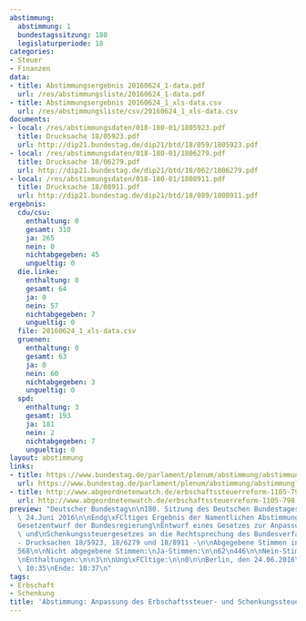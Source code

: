 ```yaml
---
abstimmung:
  abstimmung: 1
  bundestagssitzung: 180
  legislaturperiode: 18
categories:
- Steuer
- Finanzen
data:
- title: Abstimmungsergebnis 20160624_1-data.pdf
  url: /res/abstimmungsliste/20160624_1-data.pdf
- title: Abstimmungsergebnis 20160624_1_xls-data.csv
  url: /res/abstimmungsliste/csv/20160624_1_xls-data.csv
documents:
- local: /res/abstimmungsdaten/018-180-01/1805923.pdf
  title: Drucksache 18/05923.pdf
  url: http://dip21.bundestag.de/dip21/btd/18/059/1805923.pdf
- local: /res/abstimmungsdaten/018-180-01/1806279.pdf
  title: Drucksache 18/06279.pdf
  url: http://dip21.bundestag.de/dip21/btd/18/062/1806279.pdf
- local: /res/abstimmungsdaten/018-180-01/1808911.pdf
  title: Drucksache 18/08911.pdf
  url: http://dip21.bundestag.de/dip21/btd/18/089/1808911.pdf
ergebnis:
  cdu/csu:
    enthaltung: 0
    gesamt: 310
    ja: 265
    nein: 0
    nichtabgegeben: 45
    ungueltig: 0
  die.linke:
    enthaltung: 0
    gesamt: 64
    ja: 0
    nein: 57
    nichtabgegeben: 7
    ungueltig: 0
  file: 20160624_1_xls-data.csv
  gruenen:
    enthaltung: 0
    gesamt: 63
    ja: 0
    nein: 60
    nichtabgegeben: 3
    ungueltig: 0
  spd:
    enthaltung: 3
    gesamt: 193
    ja: 181
    nein: 2
    nichtabgegeben: 7
    ungueltig: 0
layout: abstimmung
links:
- title: https://www.bundestag.de/parlament/plenum/abstimmung/abstimmung?id=403
  url: https://www.bundestag.de/parlament/plenum/abstimmung/abstimmung?id=403
- title: http://www.abgeordnetenwatch.de/erbschaftssteuerreform-1105-798.html
  url: http://www.abgeordnetenwatch.de/erbschaftssteuerreform-1105-798.html
preview: "Deutscher Bundestag\n\n180. Sitzung des Deutschen Bundestages\nam Freitag,\
  \ 24.Juni 2016\n\nEndg\xFCltiges Ergebnis der Namentlichen Abstimmung Nr. 1\n\n\
  Gesetzentwurf der Bundesregierung\nEntwurf eines Gesetzes zur Anpassung des Erbschaftssteuer-\
  \ und\nSchenkungssteuergesetzes an die Rechtsprechung des Bundesverfassungsgerichts\n\
  - Drucksachen 18/5923, 18/6279 und 18/8911 -\n\nAbgegebene Stimmen insgesamt:\n\n\
  568\n\nNicht abgegebene Stimmen:\nJa-Stimmen:\n\n62\n446\n\nNein-Stimmen:\n\n119\n\
  \nEnthaltungen:\n\n3\n\nUng\xFCltige:\n\n0\n\nBerlin, den 24.06.2016\n\nBeginn:\
  \ 10:35\nEnde: 10:37\n"
tags:
- Erbschaft
- Schenkung
title: 'Abstimmung: Anpassung des Erbschaftssteuer- und Schenkungssteuergesetzes'
---
```

